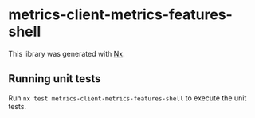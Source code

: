 # metrics-client-metrics-features-shell

This library was generated with [Nx](https://nx.dev).

## Running unit tests

Run `nx test metrics-client-metrics-features-shell` to execute the unit tests.
